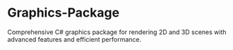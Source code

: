 # Graphics-Package
Comprehensive C# graphics package for rendering 2D and 3D scenes with advanced features and efficient performance.
